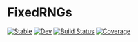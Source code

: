 # FixedRNGs

[![Stable](https://img.shields.io/badge/docs-stable-blue.svg)](https://cscherrer.github.io/FixedRNGs.jl/stable/)
[![Dev](https://img.shields.io/badge/docs-dev-blue.svg)](https://cscherrer.github.io/FixedRNGs.jl/dev/)
[![Build Status](https://github.com/cscherrer/FixedRNGs.jl/actions/workflows/CI.yml/badge.svg?branch=main)](https://github.com/cscherrer/FixedRNGs.jl/actions/workflows/CI.yml?query=branch%3Amain)
[![Coverage](https://codecov.io/gh/cscherrer/FixedRNGs.jl/branch/main/graph/badge.svg)](https://codecov.io/gh/cscherrer/FixedRNGs.jl)
